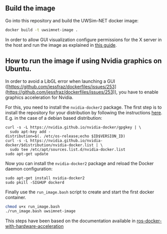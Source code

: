 ## Build the image
Go into this repository and build the UWSim-NET docker image:
```bash
docker build -t uwsimnet-image .
```
In order to allow GUI visualization configure permissions for the X server in the host and run the image as explained in [this guide](http://wiki.ros.org/docker/Tutorials/GUI). 

## How to run the image if using Nvidia graphics on Ubuntu.
In order to avoid a LibGL error when launching a GUI ([https://github.com/jessfraz/dockerfiles/issues/253](https://github.com/jessfraz/dockerfiles/issues/253)), you have to enable graphics acceleration for Nvidia.

For this, you need to install the `nvidia-docker2` package. The first step is to install the repository for your distribution by following the instructions [here](http://nvidia.github.io/nvidia-docker/). E.g. in the case of a debian based distribution:
```
curl -s -L https://nvidia.github.io/nvidia-docker/gpgkey | \
  sudo apt-key add -
distribution=$(. /etc/os-release;echo $ID$VERSION_ID)
curl -s -L https://nvidia.github.io/nvidia-docker/$distribution/nvidia-docker.list | \
  sudo tee /etc/apt/sources.list.d/nvidia-docker.list
sudo apt-get update
```
Now you can install the `nvidia-docker2` package and reload the Docker daemon configuration:
```
sudo apt-get install nvidia-docker2
sudo pkill -SIGHUP dockerd
```
Finally use the `run_image.bash` script to create and start the first docker container.
```bash
chmod u+x run_image.bash
./run_image.bash uwsimnet-image
```
This steps have been based on the documentation available in [ros-docker-with-hardware-acceleration](http://wiki.ros.org/docker/Tutorials/Hardware%20Acceleration)
